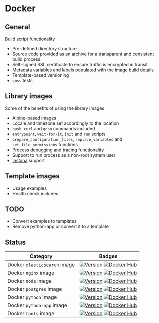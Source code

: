 # Docker

## General

Build script functionality

- Pre-defined directory structure
- Source code provided as an archive for a transparent and consistent build process
- Self-signed SSL certificate to ensure traffic is encrypted in transit
- Metadata variables and labels populated with the image build details
- Template-based versioning
- `goss` tests

## Library images

Some of the benefits of using the library images

- Alpine-based images
- Locale and timezone set accordingly to the location
- `bash`, `curl` and `gosu` commands included
- `entrypoint`, `wait-for-it`, `init` and `run` scripts
- `prepare_configuration_files`, `replace_variables` and `set_file_permissions` functions
- Process debugging and tracing functionality
- Support to run process as a non-root system user
- [Instana](https://www.instana.com/) support

## Template images

- Usage examples
- Health check included

## TODO

- Convert examples to templates
- Remove python-app or convert it to a template

## Status

| Category                     | Badges                                                                                                                                                                                                                                                              |
| ---------------------------- | ------------------------------------------------------------------------------------------------------------------------------------------------------------------------------------------------------------------------------------------------------------------- |
| Docker `elasticsearch` image | [![Version](https://images.microbadger.com/badges/version/nhsd/elasticsearch.svg)](http://microbadger.com/images/nhsd/elasticsearch)&nbsp;[![Docker Hub](https://img.shields.io/docker/pulls/nhsd/elasticsearch.svg)](https://hub.docker.com/r/nhsd/elasticsearch/) |
| Docker `nginx` image         | [![Version](https://images.microbadger.com/badges/version/nhsd/nginx.svg)](http://microbadger.com/images/nhsd/nginx)&nbsp;[![Docker Hub](https://img.shields.io/docker/pulls/nhsd/nginx.svg)](https://hub.docker.com/r/nhsd/nginx/)                                 |
| Docker `node` image          | [![Version](https://images.microbadger.com/badges/version/nhsd/node.svg)](http://microbadger.com/images/nhsd/node)&nbsp;[![Docker Hub](https://img.shields.io/docker/pulls/nhsd/node.svg)](https://hub.docker.com/r/nhsd/node/)                                     |
| Docker `postgres` image      | [![Version](https://images.microbadger.com/badges/version/nhsd/postgres.svg)](http://microbadger.com/images/nhsd/postgres)&nbsp;[![Docker Hub](https://img.shields.io/docker/pulls/nhsd/postgres.svg)](https://hub.docker.com/r/nhsd/postgres/)                     |
| Docker `python` image        | [![Version](https://images.microbadger.com/badges/version/nhsd/python.svg)](http://microbadger.com/images/nhsd/python)&nbsp;[![Docker Hub](https://img.shields.io/docker/pulls/nhsd/python.svg)](https://hub.docker.com/r/nhsd/python/)                             |
| Docker `python-app` image    | [![Version](https://images.microbadger.com/badges/version/nhsd/python-app.svg)](http://microbadger.com/images/nhsd/python-app)&nbsp;[![Docker Hub](https://img.shields.io/docker/pulls/nhsd/python-app.svg)](https://hub.docker.com/r/nhsd/python-app/)             |
| Docker `tools` image         | [![Version](https://images.microbadger.com/badges/version/nhsd/tools.svg)](http://microbadger.com/images/nhsd/tools)&nbsp;[![Docker Hub](https://img.shields.io/docker/pulls/nhsd/tools.svg)](https://hub.docker.com/r/nhsd/tools/)                                 |
